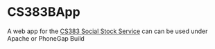 CS383BApp
=========

A web app for the [CS383 Social Stock Service](https://github.com/otternq/CS383B) can can be used under Apache or PhoneGap Build